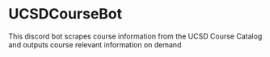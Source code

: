 # UCSDCourseBot
 This discord bot scrapes course information from the UCSD Course Catalog and outputs course relevant information on demand
